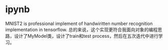 # ipynb
MNIST2 is professional implement of handwiritten number recognition implementation in tensorflow.
总的来说，这个实现更符合我面向对象的编程思路，设计了MyModel类，设计了train和test process，然后在五次迭代中进行学习。
